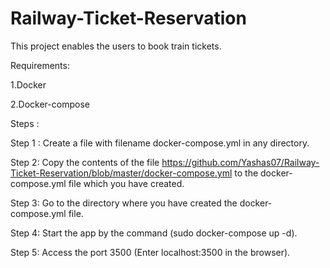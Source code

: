 # Railway-Ticket-Reservation

This project enables the users to book train tickets.

Requirements:

1.Docker

2.Docker-compose

Steps :

Step 1 : Create a file with filename docker-compose.yml in any directory.

Step 2: Copy the contents of the file https://github.com/Yashas07/Railway-Ticket-Reservation/blob/master/docker-compose.yml to the docker-compose.yml file which you have created.

Step 3: Go to the directory where you have created the docker-compose.yml file.

Step 4: Start the app by the command  (sudo docker-compose up -d).

Step 5: Access the port 3500 (Enter localhost:3500 in the browser).

         
